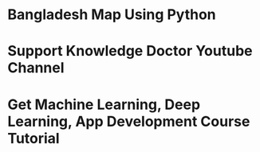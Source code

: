 # Bangladesh Map Using Python
# Support Knowledge Doctor Youtube Channel
# Get Machine Learning, Deep Learning, App Development Course Tutorial
